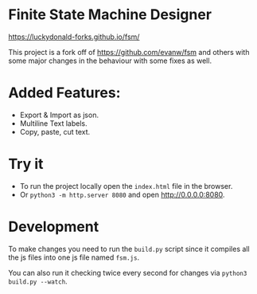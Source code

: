 # Finite State Machine Designer

https://luckydonald-forks.github.io/fsm/

This project is a fork off of https://github.com/evanw/fsm and others with some major 
changes in the behaviour with some fixes as well.

# Added Features:
- Export & Import as json.
- Multiline Text labels.
- Copy, paste, cut text.


# Try it
- To run the project locally open the `index.html` file in the browser.
- Or `python3 -m http.server 8080` and open http://0.0.0.0:8080.

# Development
To make changes you need to run the `build.py` script since it compiles
all the js files into one js file named `fsm.js`.

You can also run it checking twice every second for changes via `python3 build.py --watch`.

